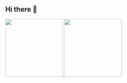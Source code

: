 ## Hi there 👋

<!--
**diasthiagoj/diasthiagoj** is a ✨ _special_ ✨ repository because its `README.md` (this file) appears on your GitHub profile.

Here are some ideas to get you started:

- 🔭 I’m currently working on ...
- 🌱 I’m currently learning ...
- 👯 I’m looking to collaborate on ...
- 🤔 I’m looking for help with ...
- 💬 Ask me about ...
- 📫 How to reach me: ...
- 😄 Pronouns: ...
- ⚡ Fun fact: ...
-->
<div>
<a href="https://github.com/diasthiagoj">
<img loading="lazy" height="180em" src="https://github-readme-stats.vercel.app/api/top-langs/?username=diasthiagoj&layout=compact&langs_count=7&theme=algolia"/>
<img loading="lazy" height="180em" src="https://github-readme-stats.vercel.app/api?username=diasthiagoj&show_icons=true&theme=algolia&include_all_commits=true&count_private=true"/>
</div>
